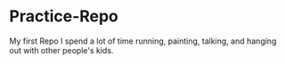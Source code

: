 # Practice-Repo
My first Repo
I spend a lot of time running, painting, talking, and hanging out with other people's kids. 
